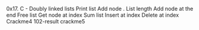 0x17. C - Doubly linked lists
Print list
Add node
. List length
Add node at the end
Free list
Get node at index
Sum list
Insert at index
Delete at index
Crackme4
102-result
crackme5
